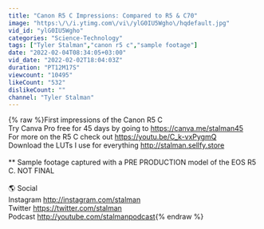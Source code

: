 ```yaml
---
title: "Canon R5 C Impressions: Compared to R5 & C70"
image: "https:\/\/i.ytimg.com\/vi\/ylG0IU5Wgho\/hqdefault.jpg"
vid_id: "ylG0IU5Wgho"
categories: "Science-Technology"
tags: ["Tyler Stalman","canon r5 c","sample footage"]
date: "2022-02-04T08:34:05+03:00"
vid_date: "2022-02-02T18:04:03Z"
duration: "PT12M17S"
viewcount: "10495"
likeCount: "532"
dislikeCount: ""
channel: "Tyler Stalman"
---
```

{% raw %}First impressions of the Canon R5 C<br />Try Canva Pro free for 45 days by going to <a rel="nofollow" target="blank" href="https://canva.me/stalman45">https://canva.me/stalman45</a><br />For more on the R5 C check out <a rel="nofollow" target="blank" href="https://youtu.be/C_k-vxPygmQ">https://youtu.be/C_k-vxPygmQ</a><br />Download the LUTs I use for everything <a rel="nofollow" target="blank" href="http://stalman.sellfy.store">http://stalman.sellfy.store</a><br /><br />** Sample footage captured with a PRE PRODUCTION model of the EOS R5 C. NOT FINAL<br /><br />🌎 Social<br />Instagram <a rel="nofollow" target="blank" href="http://instagram.com/stalman​">http://instagram.com/stalman​</a><br />Twitter <a rel="nofollow" target="blank" href="https://twitter.com/stalman​">https://twitter.com/stalman​</a><br />Podcast <a rel="nofollow" target="blank" href="http://youtube.com/stalmanpodcast">http://youtube.com/stalmanpodcast</a>{% endraw %}
